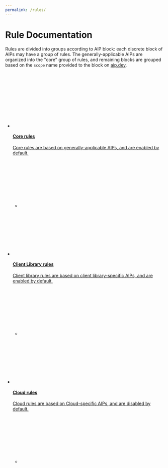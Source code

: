 ```yaml
---
permalink: /rules/
---
```


# Rule Documentation

Rules are divided into groups according to AIP block: each discrete block of
AIPs may have a group of rules. The generally-applicable AIPs are organized
into the "core" group of rules, and remaining blocks are grouped based on the
`scope` name provided to the block on [aip.dev][].

<ul class="glue-tile-set glue-mod-mt-std" style="margin-top: 40px;">
  <li>
    <a class="glue-tile glue-tile--border glue-tile--hoverable"
        aria-label="Image tile" href="rules/core/" tabindex="0">
      <div class="glue-tile__header glue-tile__header--icon">
        <svg role="img" class="glue-tile__icon">
          <use xlink:href="#glue-color-google-logo" x="-76"></use>
        </svg>
      </div>
      <div class="glue-tile__body">
        <h4 class="glue-tile__headline">
          Core rules
        </h4>
        <p class="glue-tile__description">
          Core rules are based on generally-applicable AIPs, and are enabled
          by default.
        </p>
        <ul class="glue-tile__links">
          <li class="glue-tile__link">
            <svg role="img" class="glue-tile__link glue-tile__link--arrow">
              <use xlink:href="#mi-arrow-forward-no-bg"></use>
            </svg>
          </li>
        </ul>
      </div>
    </a>
  </li>
  <li>
    <a class="glue-tile glue-tile--border glue-tile--hoverable"
        aria-label="Image tile" href="rules/client-libraries/" tabindex="0">
      <div class="glue-tile__header glue-tile__header--icon">
        <svg role="img" class="glue-tile__icon">
          <use xlink:href="#glue-color-google-logo" x="-76"></use>
        </svg>
      </div>
      <div class="glue-tile__body">
        <h4 class="glue-tile__headline">
          Client Library rules
        </h4>
        <p class="glue-tile__description">
          Client library rules are based on client library-specific AIPs, and are enabled by default.
        </p>
        <ul class="glue-tile__links">
          <li class="glue-tile__link">
            <svg role="img" class="glue-tile__link glue-tile__link--arrow">
              <use xlink:href="#mi-arrow-forward-no-bg"></use>
            </svg>
          </li>
        </ul>
      </div>
    </a>
  </li>
  <li>
    <a class="glue-tile glue-tile--border glue-tile--hoverable"
        aria-label="Image tile" href="rules/cloud/" tabindex="0">
      <div class="glue-tile__header glue-tile__header--icon">
        <svg role="img" class="glue-tile__icon">
          <use xlink:href="#glue-color-google-logo" x="-76"></use>
        </svg>
      </div>
      <div class="glue-tile__body">
        <h4 class="glue-tile__headline">
          Cloud rules
        </h4>
        <p class="glue-tile__description">
          Cloud rules are based on Cloud-specific AIPs, and are disabled by default.
        </p>
        <ul class="glue-tile__links">
          <li class="glue-tile__link">
            <svg role="img" class="glue-tile__link glue-tile__link--arrow">
              <use xlink:href="#mi-arrow-forward-no-bg"></use>
            </svg>
          </li>
        </ul>
      </div>
    </a>
  </li>
</ul>

[aip.dev]: https://aip.dev/
